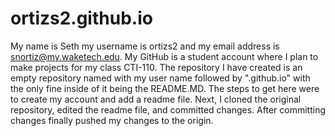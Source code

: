 # ortizs2.github.io
My name is Seth my username is ortizs2 and my email address is snortiz@my.waketech.edu. My GitHub is a student account where I plan to make projects for my class CTI-110. The repository I have created is an empty repository named with my user name followed by ".github.io" with the only fine inside of it being the README.MD. The steps to get here were to create my account and add a readme file. Next, I cloned the original repository, edited the readme file, and committed changes. After committing changes finally pushed my changes to the origin.
